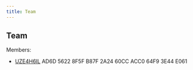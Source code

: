 ```yaml
---
title: Team
---
```


## Team

Members:

- <a href="/keys/uze4h6il.txt" target="_blank">UZE4H6IL</a> AD6D 5622 8F5F B87F 2A24  60CC ACC0 64F9 3E44 E061
